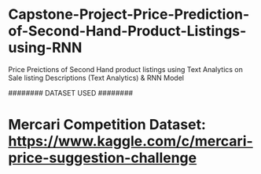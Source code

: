 # Capstone-Project-Price-Prediction-of-Second-Hand-Product-Listings-using-RNN
Price Preictions of Second Hand product listings using Text Analytics on Sale listing Descriptions (Text Analytics) &amp; RNN Model

######## DATASET USED ########
# Mercari Competition Dataset: https://www.kaggle.com/c/mercari-price-suggestion-challenge
